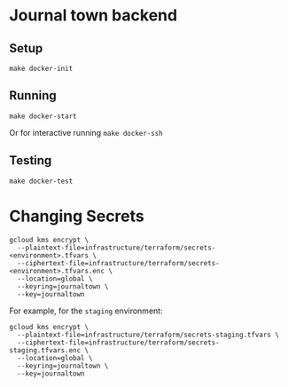 # Journal town backend

## Setup
```make docker-init```

## Running
```make docker-start```

Or for interactive running
```make docker-ssh```

## Testing
```make docker-test```

# Changing Secrets

```
gcloud kms encrypt \
  --plaintext-file=infrastructure/terraform/secrets-<environment>.tfvars \
  --ciphertext-file=infrastructure/terraform/secrets-<environment>.tfvars.enc \
  --location=global \
  --keyring=journaltown \
  --key=journaltown
```

For example, for the `staging` environment:

```
gcloud kms encrypt \
  --plaintext-file=infrastructure/terraform/secrets-staging.tfvars \
  --ciphertext-file=infrastructure/terraform/secrets-staging.tfvars.enc \
  --location=global \
  --keyring=journaltown \
  --key=journaltown
```